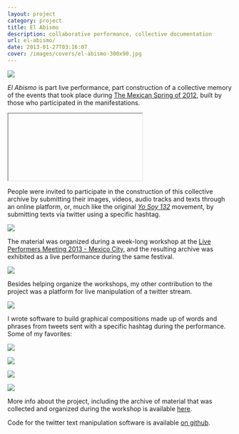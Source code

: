 ```yaml
---
layout: project
category: project
title: El Abismo
description: collaborative performance, collective documentation
url: el-abismo/
date: 2013-01-27T03:16:07
cover: /images/covers/el-abismo-300x90.jpg
---
```

![](logoHEADER1.jpg)

*El Abismo* is part live performance, part construction of a collective memory of the events that took place during [The Mexican Spring of 2012](http://en.wikipedia.org/wiki/Yo_Soy_132), built by those who participated in the manifestations.

<div class="videoWrapper">
    <iframe></iframe>
</div>

People were invited to participate in the construction of this collective archive by submitting their images, videos, audio tracks and texts through an online platform, or, much like the original [*Yo Soy 132*](http://en.wikipedia.org/wiki/Yo_Soy_132) movement, by submitting texts via twitter using a specific hashtag.

![](abismo10.jpg)

The material was organized during a week-long workshop at the [Live Performers Meeting 2013 - Mexico City,](http://2013mex.liveperformersmeeting.net/) and the resulting archive was exhibited as a live performance during the same festival.

![](abismoLPM03.jpg)

Besides helping organize the workshops, my other contribution to the project was a platform for live manipulation of a twitter stream.

![](abismoLPM05.jpg)

I wrote software to build graphical compositions made up of words and phrases from tweets sent with a specific hashtag during the performance. Some of my favorites:

![](abismoTwitter05.jpg)

![](abismoTwitter03.jpg)

![](abismoTwitter01.jpg)

![](abismoTwitter00.jpg)

More info about the project, including the archive of material that was collected and organized during the workshop is available [here](http://astrovandalistas.cc/abismo).

Code for the twitter text manipulation software is available [on github](https://github.com/astrovandalistas/AbismoTwitterOF).
